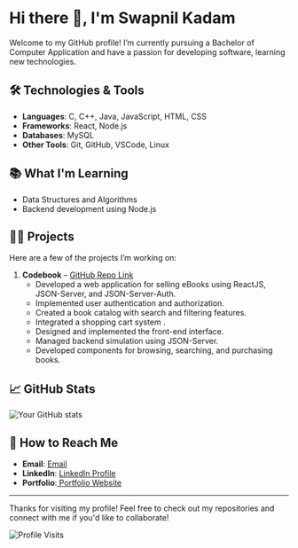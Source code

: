 # Hi there 👋, I'm Swapnil Kadam

Welcome to my GitHub profile! I’m currently pursuing a Bachelor of Computer Application and have a passion for developing software, learning new technologies.

## 🛠️ Technologies & Tools

- **Languages**: C, C++, Java, JavaScript, HTML, CSS
- **Frameworks**: React, Node.js
- **Databases**: MySQL
- **Other Tools**: Git, GitHub, VSCode, Linux

## 📚 What I'm Learning

- Data Structures and Algorithms
- Backend development using Node.js

## 👨‍💻 Projects

Here are a few of the projects I’m working on:

1. **Codebook** – [GitHub Repo Link](https://github.com/swapnilKadam-10/codebook)
   - Developed a web application for selling eBooks using ReactJS, JSON-Server, and JSON-Server-Auth.
   - Implemented user authentication and authorization.
   - Created a book catalog with search and filtering features.
   - Integrated a shopping cart system .
   - Designed and implemented the front-end interface.
   - Managed backend simulation using JSON-Server.
   - Developed components for browsing, searching, and purchasing books.
   
## 📈 GitHub Stats

![Your GitHub stats](https://github-readme-stats.vercel.app/api?username=swapnilKadam-10&show_icons=true&theme=radical)

## 🌱 How to Reach Me

- **Email**: [ Email](kadamswapnil4259@gmail.com )
- **LinkedIn**: [ LinkedIn Profile](https://www.linkedin.com/in/swapnil-kadam-a829472a4/)
- **Portfolio**:[ Portfolio Website](https://swapnilk-portfolio.netlify.app)

---

Thanks for visiting my profile! Feel free to check out my repositories and connect with me if you'd like to collaborate!

![Profile Visits](https://hits.dwyl.com/swapnilKadam-10/swapnilKadam-10.svg)


